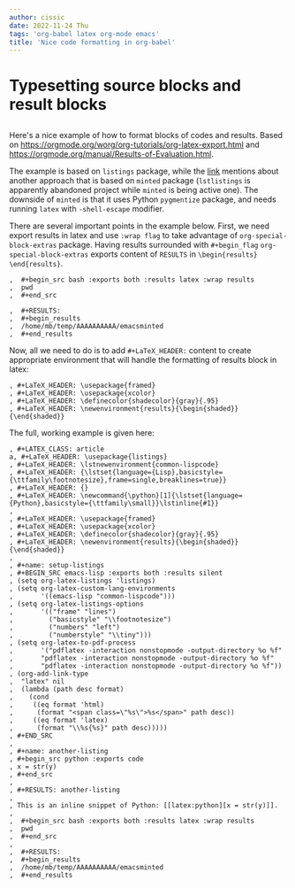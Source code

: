 ```yaml
---
author: cissic
date: 2022-11-24 Thu
tags: 'org-babel latex org-mode emacs'
title: 'Nice code formatting in org-babel'
---
```



# Typesetting source blocks and result blocks


## 

Here's a nice example of how to format blocks of codes and results.
Based on <https://orgmode.org/worg/org-tutorials/org-latex-export.html>
and <https://orgmode.org/manual/Results-of-Evaluation.html>.

The example is based on `listings` package, while the [link](file:///home/mb/projects/cissic.github.io/mysource/public-notes-org/2022-11-24-nice-code/orglistings.md) mentions about another approach that 
is based on `minted` package (`lstlistings` is apparently abandoned project while `minted` is
being active one). The downside of `minted` is that it uses Python `pygmentize` package,
and needs running `latex` with `-shell-escape` modifier.

There are several important points in the example below. First, we need export results in latex
and use `:wrap flag` to take advantage of `org-special-block-extras` package. 
Having results surrounded with `#+begin_flag`  `org-special-block-extras` exports
content of `RESULTS` in `\begin{results} \end{results}`.

    ,  #+begin_src bash :exports both :results latex :wrap results
    ,  pwd
    ,  #+end_src
    
    ,  #+RESULTS:
    ,  #+begin_results
    ,  /home/mb/temp/AAAAAAAAAA/emacsminted
    ,  #+end_results

Now, all we need to do is to add `#+LaTeX_HEADER:` content to create appropriate 
environment that will handle the formatting of results block in latex:

    , #+LaTeX_HEADER: \usepackage{framed}
    , #+LaTeX_HEADER: \usepackage{xcolor}
    , #+LaTeX_HEADER: \definecolor{shadecolor}{gray}{.95}
    , #+LaTeX_HEADER: \newenvironment{results}{\begin{shaded}}{\end{shaded}}

The full, working example is given here:

    
    , #+LATEX_CLASS: article
    a, #+LaTeX_HEADER: \usepackage{listings}
    , #+LaTeX_HEADER: \lstnewenvironment{common-lispcode}
    , #+LaTeX_HEADER: {\lstset{language={Lisp},basicstyle={\ttfamily\footnotesize},frame=single,breaklines=true}}
    , #+LaTeX_HEADER: {}
    , #+LaTeX_HEADER: \newcommand{\python}[1]{\lstset{language={Python},basicstyle={\ttfamily\small}}\lstinline{#1}}
    ,
    , #+LaTeX_HEADER: \usepackage{framed}
    , #+LaTeX_HEADER: \usepackage{xcolor}
    , #+LaTeX_HEADER: \definecolor{shadecolor}{gray}{.95}
    , #+LaTeX_HEADER: \newenvironment{results}{\begin{shaded}}{\end{shaded}}
    ,
    , #+name: setup-listings
    , #+BEGIN_SRC emacs-lisp :exports both :results silent
    , (setq org-latex-listings 'listings)
    , (setq org-latex-custom-lang-environments
    ,       '((emacs-lisp "common-lispcode")))
    , (setq org-latex-listings-options
    ,       '(("frame" "lines")
    ,         ("basicstyle" "\\footnotesize")
    ,         ("numbers" "left")
    ,         ("numberstyle" "\\tiny")))
    , (setq org-latex-to-pdf-process
    ,       '("pdflatex -interaction nonstopmode -output-directory %o %f"
    ,       "pdflatex -interaction nonstopmode -output-directory %o %f"
    ,       "pdflatex -interaction nonstopmode -output-directory %o %f"))
    , (org-add-link-type
    ,  "latex" nil
    ,  (lambda (path desc format)
    ,    (cond
    ,     ((eq format 'html)
    ,      (format "<span class=\"%s\">%s</span>" path desc))
    ,     ((eq format 'latex)
    ,      (format "\\%s{%s}" path desc)))))
    , #+END_SRC
    ,
    , #+name: another-listing
    , #+begin_src python :exports code
    , x = str(y)
    , #+end_src
    ,
    , #+RESULTS: another-listing
    ,
    , This is an inline snippet of Python: [[latex:python][x = str(y)]].
    ,
    ,  #+begin_src bash :exports both :results latex :wrap results
    ,  pwd
    ,  #+end_src
    ,
    ,  #+RESULTS:
    ,  #+begin_results
    ,  /home/mb/temp/AAAAAAAAAA/emacsminted
    ,  #+end_results

